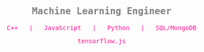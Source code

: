 
<h2 align="center" style="color: gray;"><samp>Machine Learning Engineer</samp></h2>
<pre align="center" style="color: deeppink;">C++ &nbsp;&nbsp;|&nbsp;&nbsp; JavaScript &nbsp;&nbsp;|&nbsp;&nbsp; Python &nbsp;&nbsp;|&nbsp;&nbsp; SQL/MongoDB</pre>
<pre align="center" style="color: deeppink;">tensorflow.js</pre>


